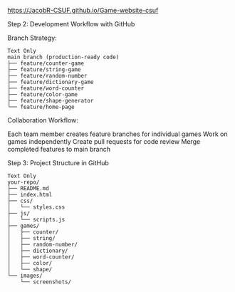 https://JacobR-CSUF.github.io/Game-website-csuf


Step 2: Development Workflow with GitHub

Branch Strategy:

```
Text Only
main branch (production-ready code)
├── feature/counter-game
├── feature/string-game
├── feature/random-number
├── feature/dictionary-game
├── feature/word-counter
├── feature/color-game
├── feature/shape-generator
└── feature/home-page
```

Collaboration Workflow:

Each team member creates feature branches for individual games
Work on games independently
Create pull requests for code review
Merge completed features to main branch

Step 3: Project Structure in GitHub



```
Text Only
your-repo/
├── README.md
├── index.html
├── css/
│   └── styles.css
├── js/
│   └── scripts.js
├── games/
│   ├── counter/
│   ├── string/
│   ├── random-number/
│   ├── dictionary/
│   ├── word-counter/
│   ├── color/
│   └── shape/
└── images/
    └── screenshots/
```

